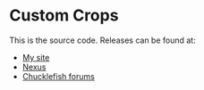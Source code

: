 # Custom Crops
This is the source code. Releases can be found at:
* [My site](http://spacechase0.com/mods/stardew-valley/custom-crops/)
* [Nexus](http://www.nexusmods.com/stardewvalley/mods/1592/)
* [Chucklefish forums](http://community.playstarbound.com/resources/custom-crops.5070/)
